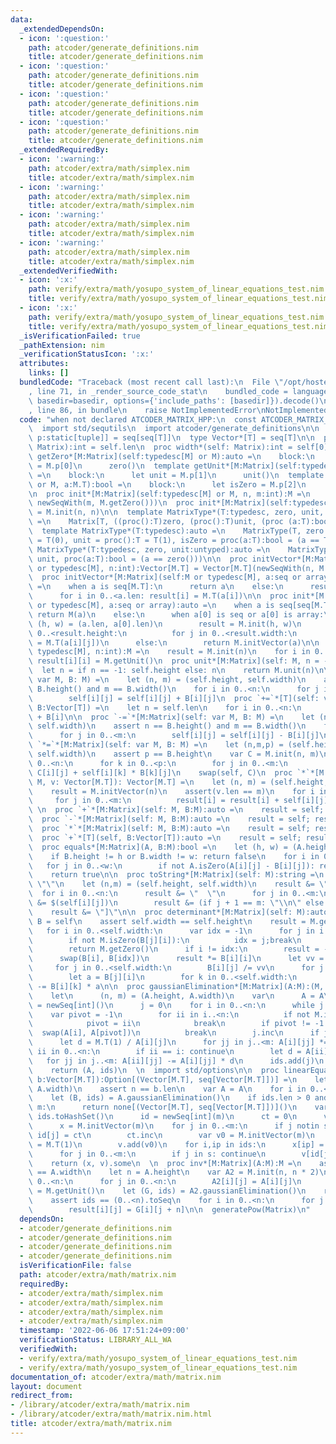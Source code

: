 ```yaml
---
data:
  _extendedDependsOn:
  - icon: ':question:'
    path: atcoder/generate_definitions.nim
    title: atcoder/generate_definitions.nim
  - icon: ':question:'
    path: atcoder/generate_definitions.nim
    title: atcoder/generate_definitions.nim
  - icon: ':question:'
    path: atcoder/generate_definitions.nim
    title: atcoder/generate_definitions.nim
  - icon: ':question:'
    path: atcoder/generate_definitions.nim
    title: atcoder/generate_definitions.nim
  _extendedRequiredBy:
  - icon: ':warning:'
    path: atcoder/extra/math/simplex.nim
    title: atcoder/extra/math/simplex.nim
  - icon: ':warning:'
    path: atcoder/extra/math/simplex.nim
    title: atcoder/extra/math/simplex.nim
  - icon: ':warning:'
    path: atcoder/extra/math/simplex.nim
    title: atcoder/extra/math/simplex.nim
  - icon: ':warning:'
    path: atcoder/extra/math/simplex.nim
    title: atcoder/extra/math/simplex.nim
  _extendedVerifiedWith:
  - icon: ':x:'
    path: verify/extra/math/yosupo_system_of_linear_equations_test.nim
    title: verify/extra/math/yosupo_system_of_linear_equations_test.nim
  - icon: ':x:'
    path: verify/extra/math/yosupo_system_of_linear_equations_test.nim
    title: verify/extra/math/yosupo_system_of_linear_equations_test.nim
  _isVerificationFailed: true
  _pathExtension: nim
  _verificationStatusIcon: ':x:'
  attributes:
    links: []
  bundledCode: "Traceback (most recent call last):\n  File \"/opt/hostedtoolcache/Python/3.10.4/x64/lib/python3.10/site-packages/onlinejudge_verify/documentation/build.py\"\
    , line 71, in _render_source_code_stat\n    bundled_code = language.bundle(stat.path,\
    \ basedir=basedir, options={'include_paths': [basedir]}).decode()\n  File \"/opt/hostedtoolcache/Python/3.10.4/x64/lib/python3.10/site-packages/onlinejudge_verify/languages/nim.py\"\
    , line 86, in bundle\n    raise NotImplementedError\nNotImplementedError\n"
  code: "when not declared ATCODER_MATRIX_HPP:\n  const ATCODER_MATRIX_HPP* = 1\n\
    \  import std/sequtils\n  import atcoder/generate_definitions\n\n  type Matrix*[T;\
    \ p:static[tuple]] = seq[seq[T]]\n  type Vector*[T] = seq[T]\n\n  proc height*(self:\
    \ Matrix):int = self.len\n  proc width*(self: Matrix):int = self[0].len\n  template\
    \ getZero*[M:Matrix](self:typedesc[M] or M):auto =\n    block:\n      let zero\
    \ = M.p[0]\n      zero()\n  template getUnit*[M:Matrix](self:typedesc[M] or M):auto\
    \ =\n    block:\n      let unit = M.p[1]\n      unit()\n  template isZero*[M:Matrix](self:typedesc[M]\
    \ or M, a:M.T):bool =\n    block:\n      let isZero = M.p[2]\n      isZero(a)\n\
    \n  proc init*[M:Matrix](self:typedesc[M] or M, n, m:int):M =\n    result = newSeqWith(n,\
    \ newSeqWith(m, M.getZero()))\n  proc init*[M:Matrix](self:typedesc[M] or M, n:int):M\
    \ = M.init(n, n)\n\n  template MatrixType*(T:typedesc, zero, unit, isZero:untyped):auto\
    \ =\n    Matrix[T, ((proc():T)zero, (proc():T)unit, (proc (a:T):bool)isZero)]\n\
    \  template MatrixType*(T:typedesc):auto =\n    MatrixType(T, zero = proc():T\
    \ = T(0), unit = proc():T = T(1), isZero = proc(a:T):bool = (a == T(0)))\n  template\
    \ MatrixType*(T:typedesc, zero, unit:untyped):auto =\n    MatrixType(T, zero,\
    \ unit, proc(a:T):bool = (a == zero()))\n\n  proc initVector*[M:Matrix](self:M\
    \ or typedesc[M], n:int):Vector[M.T] = Vector[M.T](newSeqWith(n, M.getZero()))\n\
    \  proc initVector*[M:Matrix](self:M or typedesc[M], a:seq or array):Vector[M.T]\
    \ =\n    when a is seq[M.T]:\n      return a\n    else:\n      result = M.initVector(a.len)\n\
    \      for i in 0..<a.len: result[i] = M.T(a[i])\n\n  proc init*[M:Matrix](self:M\
    \ or typedesc[M], a:seq or array):auto =\n    when a is seq[seq[M.T]]:\n     \
    \ return M(a)\n    else:\n      when a[0] is seq or a[0] is array:\n        let\
    \ (h, w) = (a.len, a[0].len)\n        result = M.init(h, w)\n        for i in\
    \ 0..<result.height:\n          for j in 0..<result.width:\n            result[i][j]\
    \ = M.T(a[i][j])\n      else:\n        return M.initVector(a)\n\n  proc unit*[M:Matrix](self:\
    \ typedesc[M], n:int):M =\n    result = M.init(n)\n    for i in 0..<n:\n     \
    \ result[i][i] = M.getUnit()\n  proc unit*[M:Matrix](self: M, n = -1):M =\n  \
    \  let n = if n == -1: self.height else: n\n    return M.unit(n)\n\n  proc `+=`*[M:Matrix](self:\
    \ var M, B: M) =\n    let (n, m) = (self.height, self.width)\n    assert n ==\
    \ B.height() and m == B.width()\n    for i in 0..<n:\n      for j in 0..<m:\n\
    \        self[i][j] = self[i][j] + B[i][j]\n  proc `+=`*[T](self: var Vector[T],\
    \ B:Vector[T]) =\n    let n = self.len\n    for i in 0..<n:\n      self[i] = self[i]\
    \ + B[i]\n\n  proc `-=`*[M:Matrix](self: var M, B: M) =\n    let (n, m) = (self.height,\
    \ self.width)\n    assert n == B.height() and m == B.width()\n    for i in 0..<n:\n\
    \      for j in 0..<m:\n        self[i][j] = self[i][j] - B[i][j]\n  \n  proc\
    \ `*=`*[M:Matrix](self: var M, B: M) =\n    let (n,m,p) = (self.height, B.width,\
    \ self.width)\n    assert p == B.height\n    var C = M.init(n, m)\n    for i in\
    \ 0..<n:\n      for k in 0..<p:\n        for j in 0..<m:\n          C[i][j] =\
    \ C[i][j] + self[i][k] * B[k][j]\n    swap(self, C)\n  proc `*`*[M:Matrix](self:\
    \ M, v: Vector[M.T]): Vector[M.T] =\n    let (n, m) = (self.height, self.width)\n\
    \    result = M.initVector(n)\n    assert(v.len == m)\n    for i in 0..<n:\n \
    \     for j in 0..<m:\n          result[i] = result[i] + self[i][j] * v[j]\n \
    \ \n  proc `+`*[M:Matrix](self: M, B:M):auto =\n    result = self; result += B\n\
    \  proc `-`*[M:Matrix](self: M, B:M):auto =\n    result = self; result -= B\n\
    \  proc `*`*[M:Matrix](self: M, B:M):auto =\n    result = self; result *= B\n\
    \  proc `+`*[T](self, B:Vector[T]):auto =\n    result = self; result += B\n\n\n\
    \  proc equals*[M:Matrix](A, B:M):bool =\n    let (h, w) = (A.height, A.width)\n\
    \    if B.height != h or B.width != w: return false\n    for i in 0..<h:\n   \
    \   for j in 0..<w:\n        if not A.isZero(A[i][j] - B[i][j]): return false\n\
    \    return true\n\n  proc toString*[M:Matrix](self: M):string =\n    result =\
    \ \"\"\n    let (n,m) = (self.height, self.width)\n    result &= \"[\\n\"\n  \
    \  for i in 0..<n:\n      result &= \"  \"\n      for j in 0..<m:\n        result\
    \ &= $(self[i][j])\n        result &= (if j + 1 == m: \"\\n\" else: \", \")\n\
    \    result &= \"]\"\n\n  proc determinant*[M:Matrix](self: M):auto =\n    var\
    \ B = self\n    assert self.width == self.height\n    result = M.getUnit()\n \
    \   for i in 0..<self.width:\n      var idx = -1\n      for j in i..<self.width:\n\
    \        if not M.isZero(B[j][i]):\n          idx = j;break\n      if idx == -1:\n\
    \        return M.getZero()\n      if i != idx:\n        result = -result\n  \
    \      swap(B[i], B[idx])\n      result *= B[i][i]\n      let vv = B[i][i]\n \
    \     for j in 0..<self.width:\n        B[i][j] /= vv\n      for j in i+1..<self.width:\n\
    \        let a = B[j][i]\n        for k in 0..<self.width:\n          B[j][k]\
    \ -= B[i][k] * a\n\n  proc gaussianElimination*[M:Matrix](A:M):(M, seq[int]) =\n\
    \    let\n      (n, m) = (A.height, A.width)\n    var\n      A = A\n      ids\
    \ = newSeq[int]()\n      j = 0\n    for i in 0..<n:\n      while j < m:\n    \
    \    var pivot = -1\n        for ii in i..<n:\n          if not M.isZero(A[ii][j]):\n\
    \            pivot = ii\n            break\n        if pivot != -1:\n        \
    \  swap(A[i], A[pivot])\n          break\n        j.inc\n      if j == m: break\n\
    \      let d = M.T(1) / A[i][j]\n      for jj in j..<m: A[i][jj] *= d\n      for\
    \ ii in 0..<n:\n        if ii == i: continue\n        let d = A[ii][j]\n     \
    \   for jj in j..<m: A[ii][jj] -= A[i][jj] * d\n      ids.add(j)\n      j.inc\n\
    \    return (A, ids)\n  \n  import std/options\n\n  proc linearEquations*[M:Matrix](A:M,\
    \ b:Vector[M.T]):Option[(Vector[M.T], seq[Vector[M.T]])] =\n    let (n, m) = (A.height,\
    \ A.width)\n    assert n == b.len\n    var A = A\n    for i in 0..<n: A[i].add(b[i])\n\
    \    let (B, ids) = A.gaussianElimination()\n    if ids.len > 0 and ids[^1] ==\
    \ m:\n      return none[(Vector[M.T], seq[Vector[M.T]])]()\n    var\n      s =\
    \ ids.toHashSet()\n      id = newSeq[int](m)\n      ct = 0\n      v = newSeq[Vector[M.T]]()\n\
    \      x = M.initVector(m)\n    for j in 0..<m:\n      if j notin s:\n       \
    \ id[j] = ct\n        ct.inc\n        var v0 = M.initVector(m)\n        v0[j]\
    \ = M.T(1)\n        v.add(v0)\n    for i,ip in ids:\n      x[ip] = B[i][^1]\n\
    \      for j in 0..<m:\n        if j in s: continue\n        v[id[j]][ip] -= B[i][j]\n\
    \    return (x, v).some\n  \n  proc inv*[M:Matrix](A:M):M =\n    assert A.height\
    \ == A.width\n    let n = A.height\n    var A2 = M.init(n, n * 2)\n    for i in\
    \ 0..<n:\n      for j in 0..<n:\n        A2[i][j] = A[i][j]\n      A2[i][i + n]\
    \ = M.getUnit()\n    let (G, ids) = A2.gaussianElimination()\n    result = M.init(n)\n\
    \    assert ids == (0..<n).toSeq\n    for i in 0..<n:\n      for j in 0..<n:\n\
    \        result[i][j] = G[i][j + n]\n\n  generatePow(Matrix)\n"
  dependsOn:
  - atcoder/generate_definitions.nim
  - atcoder/generate_definitions.nim
  - atcoder/generate_definitions.nim
  - atcoder/generate_definitions.nim
  isVerificationFile: false
  path: atcoder/extra/math/matrix.nim
  requiredBy:
  - atcoder/extra/math/simplex.nim
  - atcoder/extra/math/simplex.nim
  - atcoder/extra/math/simplex.nim
  - atcoder/extra/math/simplex.nim
  timestamp: '2022-06-06 17:51:24+09:00'
  verificationStatus: LIBRARY_ALL_WA
  verifiedWith:
  - verify/extra/math/yosupo_system_of_linear_equations_test.nim
  - verify/extra/math/yosupo_system_of_linear_equations_test.nim
documentation_of: atcoder/extra/math/matrix.nim
layout: document
redirect_from:
- /library/atcoder/extra/math/matrix.nim
- /library/atcoder/extra/math/matrix.nim.html
title: atcoder/extra/math/matrix.nim
---
```

